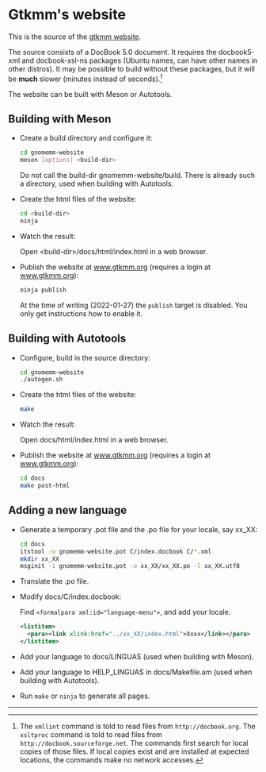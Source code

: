 # Gtkmm's website

This is the source of the [gtkmm website](https://www.gtkmm.org).

The source consists of a DocBook 5.0 document.
It requires the docbook5-xml and docbook-xsl-ns packages (Ubuntu names,
can have other names in other distros). It may be possible to build without
these packages, but it will be __much__ slower (minutes instead of seconds).[^1]

The website can be built with Meson or Autotools.

## Building with Meson

- Create a build directory and configure it:
  ```sh
  cd gnomemm-website
  meson [options] <build-dir>
  ```
  Do not call the build-dir gnomemm-website/build. There is already such a
  directory, used when building with Autotools.

- Create the html files of the website:
  ```sh
  cd <build-dir>
  ninja
  ```

- Watch the result:

  Open \<build-dir>/docs/html/index.html in a web browser.

- Publish the website at www.gtkmm.org (requires a login at www.gtkmm.org):
  ```sh
  ninja publish
  ```
  At the time of writing (2022-01-27) the `publish` target is disabled.
  You only get instructions how to enable it.

## Building with Autotools

- Configure, build in the source directory:
  ```sh
  cd gnomemm-website
  ./autogen.sh
  ```

- Create the html files of the website:
  ```sh
  make
  ```

- Watch the result:

  Open docs/html/index.html in a web browser.

- Publish the website at www.gtkmm.org (requires a login at www.gtkmm.org):
  ```sh
  cd docs
  make post-html
  ```

## Adding a new language

- Generate a temporary .pot file and the .po file for your locale, say xx_XX:
  ```sh
  cd docs
  itstool -o gnomemm-website.pot C/index.docbook C/*.xml
  mkdir xx_XX
  msginit -i gnomemm-website.pot -o xx_XX/xx_XX.po -l xx_XX.utf8
  ```

- Translate the .po file.

- Modify docs/C/index.docbook:

  Find `<formalpara xml:id="language-menu">`, and add your locale.
  ```xml
  <listitem>
    <para><link xlink:href="../xx_XX/index.html">Xxxx</link></para>
  </listitem>
  ```

- Add your language to docs/LINGUAS (used when building with Meson).

- Add your language to HELP_LINGUAS in docs/Makefile.am (used when building with Autotools).

- Run `make` or `ninja` to generate all pages.

--------------------
<!-- footnote -->
[^1]: The `xmllint` command is told to read files from `http://docbook.org`.
The `xsltproc` command is told to read files from `http://docbook.sourceforge.net`.
The commands first search for local copies of those files. If local copies exist
and are installed at expected locations, the commands make no network accesses.
